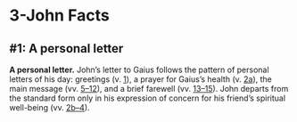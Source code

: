 # 3-John Facts

## #1: A personal letter
**A personal letter.** John’s letter to Gaius follows the pattern of personal letters of his day: greetings (v. [1](https://www.esv.org/3+John+1/)), a prayer for Gaius’s health (v. [2a](https://www.esv.org/3+John+2/)), the main message (vv. [5–12](https://www.esv.org/3+John+5%E2%80%9312/)), and a brief farewell (vv. [13–15](https://www.esv.org/3+John+13%E2%80%9315/)). John departs from the standard form only in his expression of concern for his friend’s spiritual well-being (vv. [2b–4](https://www.esv.org/3+John+2%E2%80%934/)).

